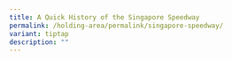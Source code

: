 ```yaml
---
title: A Quick History of the Singapore Speedway
permalink: /holding-area/permalink/singapore-speedway/
variant: tiptap
description: ""
---
```

